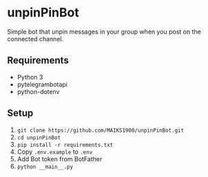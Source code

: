 # unpinPinBot
Simple bot that unpin messages in your group when you post on the connected channel.

## Requirements

- Python 3
- pytelegrambotapi
- python-dotenv

## Setup

1. `git clone https://github.com/MAIKS1900/unpinPinBot.git`
2. `cd unpinPinBot`
3. `pip install -r requirements.txt`
4. Copy `.env.example` to `.env`
5. Add Bot token from BotFather
6. `python __main__.py`